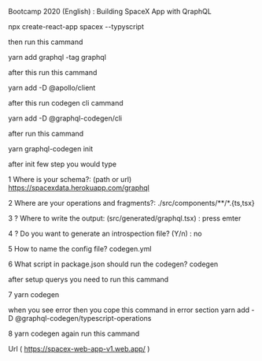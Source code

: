 Bootcamp 2020 (English) : Building SpaceX App with QraphQL

npx create-react-app spacex --typyscript

then run this cammand 

yarn add graphql -tag graphql

after this run this cammand


yarn add -D @apollo/client

after this run codegen cli cammand

yarn add -D @graphql-codegen/cli

after run this cammand 

yarn graphql-codegen init

after init few step you would type

1 Where is your schema?: (path or url) https://spacexdata.herokuapp.com/graphql

2 Where are your operations and fragments?: ./src/components/**/*.{ts,tsx}

3 ? Where to write the output: (src/generated/graphql.tsx) : press emter 

4 ? Do you want to generate an introspection file? (Y/n) : no

5 How to name the config file? codegen.yml

6 What script in package.json should run the codegen?  codegen

after setup querys you need to run this cammand

7 yarn codegen

when you see error then you cope this command in error section yarn add -D @graphql-codegen/typescript-operations

8 yarn codegen again run this cammand

Url ( https://spacex-web-app-v1.web.app/ )


